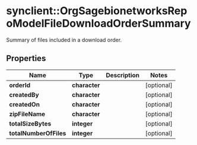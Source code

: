 # synclient::OrgSagebionetworksRepoModelFileDownloadOrderSummary

Summary of files included in a download order.

## Properties
Name | Type | Description | Notes
------------ | ------------- | ------------- | -------------
**orderId** | **character** |  | [optional] 
**createdBy** | **character** |  | [optional] 
**createdOn** | **character** |  | [optional] 
**zipFileName** | **character** |  | [optional] 
**totalSizeBytes** | **integer** |  | [optional] 
**totalNumberOfFiles** | **integer** |  | [optional] 



